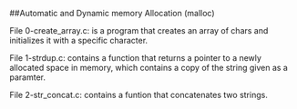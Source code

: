 ##Automatic and Dynamic memory Allocation (malloc)

File 0-create_array.c: is a program that creates an array of chars and initializes it with a specific character.

File 1-strdup.c: contains a function that returns a pointer to a newly allocated space in memory, which contains a copy of the string given as a paramter.

File 2-str_concat.c: contains a funtion that concatenates two strings.
